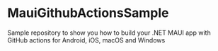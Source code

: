 # MauiGithubActionsSample
 Sample repository to show you how to build your .NET MAUI app with GitHub actions for Android, iOS, macOS and Windows
